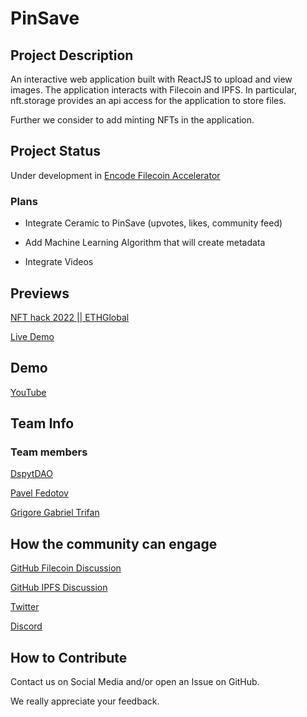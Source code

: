 # PinSave

## Project Description

An interactive web application built with ReactJS to upload and view images. The application interacts with Filecoin and IPFS. In particular, nft.storage provides an api access for the application to store files.

Further we consider to add minting NFTs in the application.

## Project Status

Under development in [Encode Filecoin Accelerator](https://medium.com/encode-club/announcing-the-encode-filecoin-accelerator-c55f09264e8c)

### Plans

- Integrate Ceramic to PinSave (upvotes, likes, community feed)

- Add Machine Learning Algorithm that will create metadata

- Integrate Videos

## Previews

[NFT hack 2022 || ETHGlobal](https://showcase.ethglobal.com/nfthack2022/dspyt-nfts)

[Live Demo](https://pinsave.vercel.app/)

## Demo

[YouTube](https://www.youtube.com/watch?v=B78cZ-UvuIU)

## Team Info


### Team members

[DspytDAO](https://twitter.com/DspytDAO)

[Pavel Fedotov](https://github.com/Pfed-prog)

[Grigore Gabriel Trifan](https://github.com/TheSlayer-666)

## How the community can engage

[GitHub Filecoin Discussion](https://github.com/filecoin-project/community/discussions/466)

[GitHub IPFS Discussion](https://github.com/ipfs/community/discussions/738)

[Twitter](https://twitter.com/DspytDAO)

[Discord](https://discord.gg/peRHyNZrss)

## How to Contribute

Contact us on Social Media and/or open an Issue on GitHub.

We really appreciate your feedback.
